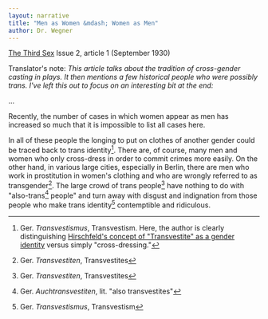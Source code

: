 ```yaml
---
layout: narrative
title: "Men as Women &mdash; Women as Men"
author: Dr. Wegner
---
```


[The Third Sex](/das-dritte-geschlecht/) Issue 2, article 1 (September 1930)

Translator's note: _This article talks about the tradition of cross-gender casting in plays. It then mentions a few historical people who were possibly trans. I've left this out to focus on an interesting bit at the end:_

&hellip;

Recently, the number of cases in which women appear as men has increased so much that it is impossible to list all cases here.

In all of these people the longing to put on clothes of another gender could be traced back to trans identity[^fn1]. There are, of course, many men and women who only cross-dress in order to commit crimes more easily. On the other hand, in various large cities, especially in Berlin, there are men who work in prostitution in women's clothing and who are wrongly referred to as transgender[^fn2]. The large crowd of trans people[^fn3] have nothing to do with "also-trans[^fn4] people" and turn away with disgust and indignation from those people who make trans identity[^fn5] contemptible and ridiculous.

[^fn1]: Ger. _Transvestismus_, Transvestism. Here, the author is clearly distinguishing [Hirschfeld's concept of "Transvestite" as a gender identity](/about-the-term-transvestite) versus simply "cross-dressing."
[^fn2]: Ger. _Transvestiten_, Transvestites
[^fn3]: Ger. _Transvestiten_, Transvestites
[^fn4]: Ger. _Auchtransvestiten_, lit. "also transvestites"
[^fn5]: Ger. _Transvestismus_, Transvestism
